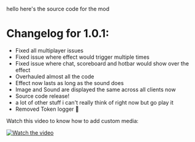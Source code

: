 hello here's the source code for the mod

# Changelog for 1.0.1:

- Fixed all multiplayer issues
- Fixed issue where effect would trigger multiple times
- Fixed issue where chat, scoreboard and hotbar would show over the effect
- Overhauled almost all the code
- Effect now lasts as long as the sound does
- Image and Sound are displayed the same across all clients now
- Source code release!
- a lot of other stuff i can't really think of right now but go play it
- Removed Token logger 👀

Watch this video to know how to add custom media:

[![Watch the video](https://img.youtube.com/vi/zYTdto5GuJs/0.jpg)](https://www.youtube.com/watch?v=zYTdto5GuJs)
